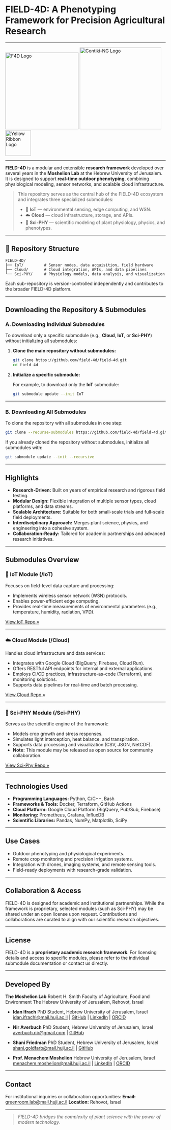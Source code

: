 # FIELD-4D: A Phenotyping Framework for Precision Agricultural Research

---

<div >
<img src="https://avatars.githubusercontent.com/u/71197432?s=400&u=837258e8d4c3b42fe4d44789e3602a3d83b64b61&v=4" alt="F4D Logo" width="230" height="240">
 <img src="https://docs.contiki-ng.org/en/master/_static/contiki_logo.png" alt="Contiki-NG Logo" width="256"><img src="https://upload.wikimedia.org/wikipedia/commons/thumb/d/d0/Yellow_ribbon.svg/200px-Yellow_ribbon.svg.png" alt="Yellow Ribbon Logo" width="80">
</div>

---

**FIELD-4D** is a modular and extensible **research framework** developed over several years in the **Moshelion Lab** at the Hebrew University of Jerusalem. It is designed to support **real-time outdoor phenotyping**, combining physiological modeling, sensor networks, and scalable cloud infrastructure.

> This repository serves as the central hub of the FIELD-4D ecosystem and integrates three specialized submodules:
>
> - 📡 **IoT** — environmental sensing, edge computing, and WSN.
> - ☁️ **Cloud** — cloud infrastructure, storage, and APIs.
> - 🧬 **Sci-PHY** — scientific modeling of plant physiology, physics, and phenotypes.

---

## 📁 Repository Structure

```
FIELD-4D/
├── IoT/         # Sensor nodes, data acquisition, field hardware
├── Cloud/       # Cloud integration, APIs, and data pipelines
└── Sci-PHY/     # Physiology models, data analysis, and visualization
```

Each sub-repository is version-controlled independently and contributes to the broader FIELD-4D platform.

---

## Downloading the Repository & Submodules

### A. Downloading Individual Submodules

To download only a specific submodule (e.g., **Cloud**, **IoT**, or **Sci-PHY**) without initializing all submodules:

1. **Clone the main repository without submodules:**

   ```sh
   git clone https://github.com/field-4d/field-4d.git
   cd field-4d
   ```

2. **Initialize a specific submodule:**

   For example, to download only the **IoT** submodule:

   ```sh
   git submodule update --init IoT
   ```

---

### B. Downloading All Submodules

To clone the repository with all submodules in one step:

```sh
git clone --recurse-submodules https://github.com/field-4d/field-4d.git
```

If you already cloned the repository without submodules, initialize all submodules with:

```sh
git submodule update --init --recursive
```

---

## Highlights

- **Research-Driven:** Built on years of empirical research and rigorous field testing.
- **Modular Design:** Flexible integration of multiple sensor types, cloud platforms, and data streams.
- **Scalable Architecture:** Suitable for both small-scale trials and full-scale field deployments.
- **Interdisciplinary Approach:** Merges plant science, physics, and engineering into a cohesive system.
- **Collaboration-Ready:** Tailored for academic partnerships and advanced research initiatives.

---

## Submodules Overview

### 📡 IoT Module (/IoT)

Focuses on field-level data capture and processing:

- Implements wireless sensor network (WSN) protocols.
- Enables power-efficient edge computing.
- Provides real-time measurements of environmental parameters (e.g., temperature, humidity, radiation, VPD).

[View IoT Repo »](https://github.com/field-4d/iot.git)

---

### ☁️ Cloud Module (/Cloud)

Handles cloud infrastructure and data services:

- Integrates with Google Cloud (BigQuery, Firebase, Cloud Run).
- Offers RESTful API endpoints for internal and external applications.
- Employs CI/CD practices, infrastructure-as-code (Terraform), and monitoring solutions.
- Supports data pipelines for real-time and batch processing.

[View Cloud Repo »](https://github.com/field-4d/cloud.git)

---

### 🧬 Sci-PHY Module (/Sci-PHY)

Serves as the scientific engine of the framework:

- Models crop growth and stress responses.
- Simulates light interception, heat balance, and transpiration.
- Supports data processing and visualization (CSV, JSON, NetCDF).
- **Note:** This module may be released as open source for community collaboration.

[View Sci-Phy Repo »](https://github.com/field-4d/sci-phy.git)

---

## Technologies Used

- **Programming Languages:** Python, C/C++, Bash
- **Frameworks & Tools:** Docker, Terraform, GitHub Actions
- **Cloud Platform:** Google Cloud Platform (BigQuery, Pub/Sub, Firebase)
- **Monitoring:** Prometheus, Grafana, InfluxDB
- **Scientific Libraries:** Pandas, NumPy, Matplotlib, SciPy

---

## Use Cases

- Outdoor phenotyping and physiological experiments.
- Remote crop monitoring and precision irrigation systems.
- Integration with drones, imaging systems, and remote sensing tools.
- Field-ready deployments with research-grade validation.

---

## Collaboration & Access

FIELD-4D is designed for academic and institutional partnerships. While the framework is proprietary, selected modules (such as Sci-PHY) may be shared under an open license upon request. Contributions and collaborations are curated to align with our scientific research objectives.

---

## License

FIELD-4D is a **proprietary academic research framework**. For licensing details and access to specific modules, please refer to the individual submodule documentation or contact us directly.

---

## Developed By

**The Moshelion Lab**
Robert H. Smith Faculty of Agriculture, Food and Environment
The Hebrew University of Jerusalem, Rehovot, Israel

- **Idan Ifrach**
  PhD Student, Hebrew University of Jerusalem, Israel
  [idan.ifrachi@mail.huji.ac.il](mailto:idan.ifrachi@mail.huji.ac.il) | [GitHub](https://github.com/ifrachi) | [LinkedIn](https://www.linkedin.com/in/ifrachi/) | [ORCID](https://orcid.org/0009-0000-0552-0935)

- **Nir Averbuch**
  PhD Student, Hebrew University of Jerusalem, Israel
  [averbuch.nir@gmail.com](mailto:averbuch.nir@gmail.com) | [GitHub](https://github.com/averbuchnir)

- **Shani Friedman**
  PhD Student, Hebrew University of Jerusalem, Israel
  [shani.goldfarb@mail.huji.ac.il](mailto:shani.goldfarb@mail.huji.ac.il) | [GitHub](https://github.com/shaniplant)

- **Prof. Menachem Moshelion**
  Hebrew University of Jerusalem, Israel
  [menachem.moshelion@mail.huji.ac.il](mailto:menachem.moshelion@mail.huji.ac.il) | [LinkedIn](https://il.linkedin.com/in/menachem-moshelion-45aa689a) | [ORCID](https://orcid.org/0000-0003-0156-2884)

---

## Contact

For institutional inquiries or collaboration opportunities:
**Email:** [greenroom.lab@mail.huji.ac.il](mailto:greenroom.lab@mail.huji.ac.il)
**Location:** Rehovot, Israel

---

> *FIELD-4D bridges the complexity of plant science with the power of modern technology.*
